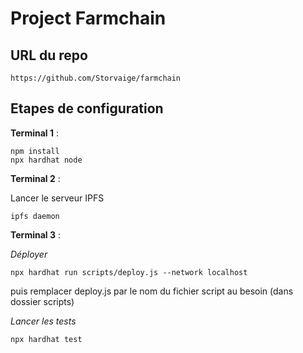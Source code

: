 # Project Farmchain

## URL du repo

```
https://github.com/Storvaige/farmchain
```

## Etapes de configuration

**Terminal 1** :
```shell
npm install
npx hardhat node
```

**Terminal 2** :

Lancer le serveur IPFS
```shell
ipfs daemon 
```

**Terminal 3** :

*Déployer*
```shell
npx hardhat run scripts/deploy.js --network localhost
```
puis remplacer deploy.js par le nom du fichier script au besoin (dans dossier scripts)

*Lancer les tests*
```shell
npx hardhat test
```